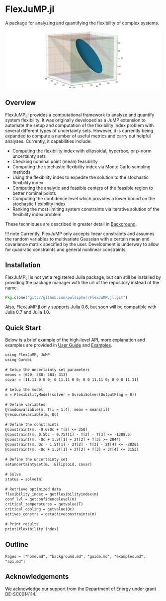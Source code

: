 # FlexJuMP.jl

A package for analyzing and quantifying the flexibility of complex systems.

![ellipsoid](images/ellip.png)

## Overview
FlexJuMP.jl provides a computational framework to analyze and quantify system flexibility.
It was originally developed as a JuMP extension to automate the setup and computation of the
flexibility index problem with several different types of uncertainty sets. However, it is currently
being expanded to compute a number of useful metrics and carry out helpful analyses. Currently,
it capabilities include:
- Computing the flexibility index with ellipsoidal, hyperbox, or p-norm uncertainty sets
- Checking nominal point (mean) feasibility
- Computing the stochastic flexibility index via Monte Carlo sampling methods
- Using the flexibility index to expedite the solution to the stochastic flexibility index
- Computing the analytic and feasible centers of the feasible region to better nominal points
- Computing the confidence level which provides a lower bound on the stochastic flexibility index
- Ranking the most limiting system constraints via iterative solution of the flexibility index problem

These techniques are described in greater detail in [Background](@ref).

!!! note
    Currently, FlexJuMP only accepts linear constraints and assumes the random variables to
    multivariate Gaussian with a certain mean and covariance matrix specified by the user. Development
    is underway to allow for quadratic constraints and general nonlinear constraints.  

## Installation
FlexJuMP.jl is not yet a registered Julia package, but can still be installed by providing the package manager
with the url of the repository instead of the name.

```julia
Pkg.clone("git://github.com/pulsipher/FlexJuMP.jl.git")
```
Also, FlexJuMP.jl only supports Julia 0.6, but soon will be compatible with Julia 0.7 and
Julia 1.0.

## Quick Start
Below is a brief example of the high-level API, more explanation and examples are provided in [User Guide](@ref) and [Examples](@ref).

```@example
using FlexJuMP, JuMP
using Gurobi

# Setup the uncertainty set parameters
means = [620; 388; 583; 313]
covar = [11.11 0 0 0; 0 11.11 0 0; 0 0 11.11 0; 0 0 0 11.11]

# Setup the model
m = FlexibilityModel(solver = GurobiSolver(OutputFlag = 0))

# Define variables
@randomvariable(m, T[i = 1:4], mean = means[i])
@recoursevariable(m, Qc)

# Define the constraints
@constraint(m, -0.67Qc + T[2] <= 350)
@constraint(m, 0.5Qc - 0.75T[1] - T[2] - T[3] <= -1388.5)
@constraint(m, -Qc + 1.5T[1] + 2T[2] + T[3] >= 2044)
@constraint(m, Qc - 1.5T[1] - 2T[2] - T[3] - 2T[4] <= -2830)
@constraint(m, -Qc + 1.5T[1] + 2T[2] + T[3] + 3T[4] <= 3153)

# Define the uncertainty set
setuncertaintyset(m, :Ellipsoid, covar)

# Solve
status = solve(m)

# Retrieve optimized data
flexibility_index = getflexibilityindex(m)
conf_lvl = getconfidencelevel(m)
critical_temperatures = getvalue(T)
critical_cooling = getvalue(Qc)
actives_constrs = getactiveconstraints(m)

# Print results
print(flexibility_index)
```

## Outline
```@contents
Pages = ["home.md", "background.md", "guide.md", "examples.md", "api.md"]
```

## Acknowledgements
We acknowledge our support from the Department of Energy under grant DE-SC0014114.
